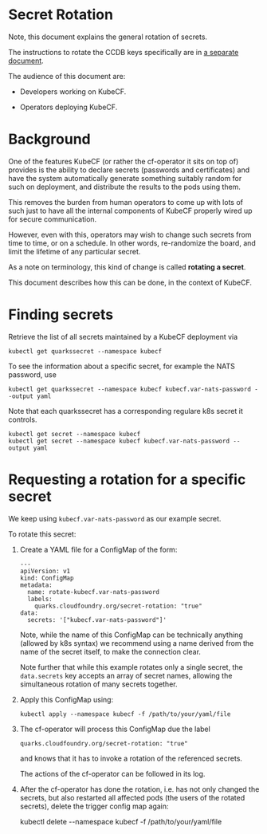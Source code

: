 # Secret Rotation

Note, this document explains the general rotation of secrets.

The instructions to rotate the CCDB keys specifically are in
[a separate document](secret_rotation.md).

The audience of this document are:

  - Developers working on KubeCF.

  - Operators deploying KubeCF.

# Background

One of the features KubeCF (or rather the cf-operator it sits on top
of) provides is the ability to declare secrets (passwords and
certificates) and have the system automatically generate something
suitably random for such on deployment, and distribute the results to
the pods using them.

This removes the burden from human operators to come up with lots of
such just to have all the internal components of KubeCF properly wired
up for secure communication.

However, even with this, operators may wish to change such secrets
from time to time, or on a schedule. In other words, re-randomize the
board, and limit the lifetime of any particular secret.

As a note on terminology, this kind of change is called
__rotating a secret__.

This document describes how this can be done, in the context of KubeCF.

# Finding secrets

Retrieve the list of all secrets maintained by a KubeCF deployment via

    kubectl get quarkssecret --namespace kubecf

To see the information about a specific secret, for example the NATS password, use

    kubectl get quarkssecret --namespace kubecf kubecf.var-nats-password --output yaml

Note that each quarkssecret has a corresponding regulare k8s secret it
controls.

    kubectl get secret --namespace kubecf
    kubectl get secret --namespace kubecf kubecf.var-nats-password --output yaml

# Requesting a rotation for a specific secret

We keep using `kubecf.var-nats-password` as our example secret.

To rotate this secret:

  1. Create a YAML file for a ConfigMap of the form:

         ---				   
         apiVersion: v1			   
         kind: ConfigMap			   
         metadata:			   
           name: rotate-kubecf.var-nats-password
           labels:			   
             quarks.cloudfoundry.org/secret-rotation: "true"
         data:				   
           secrets: '["kubecf.var-nats-password"]'

     Note, while the name of this ConfigMap can be technically
     anything (allowed by k8s syntax) we recommend using a name
     derived from the name of the secret itself, to make the
     connection clear.

     Note further that while this example rotates only a single
     secret, the `data.secrets` key accepts an array of secret names,
     allowing the simultaneous rotation of many secrets together.

  2. Apply this ConfigMap using:

         kubectl apply --namespace kubecf -f /path/to/your/yaml/file

  3. The cf-operator will process this ConfigMap due the label

         quarks.cloudfoundry.org/secret-rotation: "true"

     and knows that it has to invoke a rotation of the referenced
     secrets.

     The actions of the cf-operator can be followed in its log.

   4. After the cf-operator has done the rotation, i.e. has not only
      changed the secrets, but also restarted all affected pods (the
      users of the rotated secrets), delete the trigger config map
      again:
      
         kubectl delete --namespace kubecf -f /path/to/your/yaml/file
